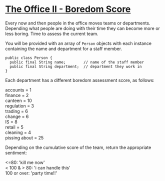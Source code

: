 # [The Office II - Boredom Score](https://www.codewars.com/kata/the-office-ii-boredom-score "https://www.codewars.com/kata/57ed4cef7b45ef8774000014")

Every now and then people in the office moves teams or departments. Depending what people are doing with their time they can become more or less boring. Time to assess the current team.

You will be provided with an array of `Person` objects with each instance containing the name and department for a staff member.
```
public class Person {
  public final String name;        // name of the staff member
  public final String department;  // department they work in
}
```

Each department has a different boredom assessment score, as follows:

accounts = 1<br>
finance = 2 <br>
canteen = 10 <br>
regulation = 3 <br>
trading = 6 <br>
change = 6<br>
IS = 8<br>
retail = 5<br> 
cleaning = 4<br>
pissing about = 25<br>

Depending on the cumulative score of the team, return the appropriate sentiment:

<=80: 'kill me now'<br>
< 100 & > 80: 'i can handle this'<br>
100 or over: 'party time!!'
